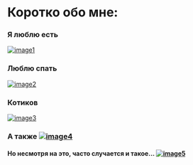 # **Коротко обо мне:** #
### **Я люблю есть** 
<a href="https://imgbb.com/"><img src="https://i.ibb.co/WDd31qX/image1.jpg" alt="image1" border="0"></a>                                                                                            



### **Люблю спать** 
   <a href="https://imgbb.com/"><img src="https://i.ibb.co/ynP2wjQ/image2.png" alt="image2" border="0"></a>





### **Котиков** 

<a href="https://imgbb.com/"><img src="https://i.ibb.co/TMqhHTQ/image3.jpg" alt="image3" border="0"></a>



### **А также** <a href="https://imgbb.com/"><img src="https://i.ibb.co/RHdRXv6/image4.png" alt="image4" border="0"></a>

#### Но несмотря на это, часто случается и такое... <a href="https://ibb.co/Db7BJrT"><img src="https://i.ibb.co/cvNWBYV/image5.jpg" alt="image5" border="0"></a>
